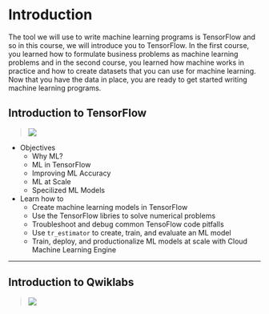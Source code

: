 # Introduction

The tool we will use to write machine learning programs is TensorFlow and so in this course, we will introduce you to TensorFlow. In the first course, you learned how to formulate business problems as machine learning problems and in the second course, you learned how machine works in practice and how to create datasets that you can use for machine learning. Now that you have the data in place, you are ready to get started writing machine learning programs.

## Introduction to TensorFlow

> [![](https://img.youtube.com/vi/xbGpRWXN9A0/0.jpg)](https://youtu.be/xbGpRWXN9A0)

* Objectives
    * Why ML?
    * ML in TensorFlow
    * Improving ML Accuracy
    * ML at Scale
    * Specilized ML Models
* Learn how to
    * Create machine learning models in TensorFlow
    * Use the TensorFlow libries to solve numerical problems
    * Troubleshoot and debug common TensoFlow code pitfalls
    * Use `tr_estimator` to create, train, and evaluate an ML model
    * Train, deploy, and productionalize ML models at scale with Cloud Machine Learning Engine

---
## Introduction to Qwiklabs

> [![](https://img.youtube.com/vi/VOfzQYCERvs/0.jpg)](https://youtu.be/VOfzQYCERvs)
